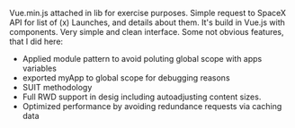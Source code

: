 Vue.min.js attached in lib for exercise purposes. Simple request to SpaceX API for list of (x) Launches, and details about them. It's build in Vue.js with components. Very simple and clean interface.
Some not obvious features, that I did here:
- Applied module pattern to avoid poluting global scope with apps variables
- exported myApp to global scope for debugging reasons
- SUIT methodology
- Full RWD support in desig including  autoadjusting content sizes.
- Optimized performance by avoiding redundance requests via caching data

